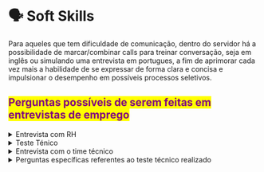 # 🗣️ Soft Skills

Para aqueles que tem dificuldade de comunicação, dentro do servidor há a possibilidade de marcar/combinar calls para treinar conversação, seja em inglês ou simulando uma entrevista em portugues, a fim de aprimorar cada vez mais a habilidade de se expressar de forma clara e concisa e impulsionar o desempenho em possíveis processos seletivos.

## <mark style="color:purple;">Perguntas possíveis de serem feitas em entrevistas de emprego</mark>

<details>

<summary>Entrevista com RH</summary>

* Geralmente uma conversa muito aberta sobre uma infinidade de assuntos;&#x20;
* Fala brevemente sobre o currículo que você enviou -> Para depois juntar os tópicos conversados e repassar para o líder ténico;&#x20;
* Avaliação de Soft Skills(Inglês, comunicação, liderança, trabalho em equipe);
* Algumas perguntas que tambem podem ser comumente feitas:
  * "Quais você considera ser seus pontos fortes?"
  * "Quais você considera ser seus pontos fracos?"
  * "Qual a maior dificuldade que você enfretou e o que aprendeu com ela?"
  * "O que você acha que deveria aprimorar a fim de evoluir profissionalmente?"
  * "Quais atividades tecnicas você está exercendo atualmente?"
  * "O que você almeja em um time?"

</details>

<details>

<summary>Teste Ténico</summary>

Tipos de tecnologias (testes):&#x20;

* Web, em muitíssimo primeiro lugar;&#x20;
* Penteste de Rede;&#x20;
* Mobile.&#x20;

\
Possiveis cenarios:&#x20;

* Uma aplicação de teste de vulnerabilidades feita pela própria empresa;&#x20;
* Uma aplicação de teste de vulnerabilidades achado na internet(GitHub);&#x20;
* Desafios de CTF feitos pela empresa;&#x20;
* Desafios de CTF feitos achados na internet.&#x20;

\
\
O que vai ser avaliado:&#x20;

* Avaliação de Soft Skills(Inglês, comunicação, liderança, trabalho em equipe);
* A quantidade de desafios resolvidos ou vulnerabilidades encontradas;&#x20;
* A forma com que você resolveu ou encontrou as vulnerabilidades;&#x20;
* O relatório entregue por você&#x20;
  * Gramática, e todos os elementos textuais colocados por você;&#x20;
  * Se for uma aplicação, será visto a criticidade que você atribuiu a vuln;&#x20;
  * As provas colocadas (imagens, quanto mais imagens melhor, etc);&#x20;
  * A forma que você explica o passo a passo de reproduzir a vulnerabilidade no relatório;&#x20;
  * Como você escreveu a mitigação da vuln;
  * Oratória da explicação do seu relatório.&#x20;

</details>

<details>

<summary>Entrevista com o time técnico</summary>

Exemplos de perguntas gerais:

* "Explica a vulnerabilidade X\* e como mitiga-la?"
  * e ai, para responder isso você precisa saber a quem se refere:
    * &#x20;Para um cliente que é analista de segurança: XSS é uma vulnerabilidade em que um atacante executa comandos no navegador, e para resolver você usa uma WAF(exemplos) ou tratamento de dados(whitelist, explicar o porque de não usar uma blacklist). _Focar mais na solução._
    * Uma pessoa leiga(gestor de outra área): Xss é uma vulnerabilidade que um atacante executa comandos no navegador, onde é possível roubar dados da vítima, e para resolver você usa uma WAF ou tratamento de dados. _Explicar do jeito mais humano possível, usando termos fáceis._ _Focar no impacto._

<!---->

* "Quais os tipos de tecnologias que você já tentou explorar, e quais as tecnologias que você tem mais afinidade?"
* "Conte pra gente uma vulnerabilidade inesquecível que você explorou" (HackTheBox, CTF, etc.)
* "Para que serve X Header ou X flag no Cookie(HttpOnly, Secure)?"
* "Conte pra gente alguma pós exploração que você realizou";
* "Como você lida com as dificuldades?"&#x20;
* "Conte pra gente algo que você não conseguiu resolver, e o porquê"&#x20;
  * Pode ser: Desafio de CTF, alguma experiencia num trabalho anterior.
* "Conte pra gente algo que você se arrependeu de ter feito num trabalho anterior";
* "Conte pra gente algo que você teve dificuldade, mas conseguiu contornar a situação e resolver";

</details>

<details>

<summary>Perguntas específicas referentes ao teste técnico realizado</summary>

* "Como você resolveu tal vulnerabilidade?"
* "O que você sugere como correção de tal vulnerabilidade? Fora essa correção, você pode sugerir mais alguma coisa?"
* "Qual foi a vulnerabilidade que você teve mais dificuldade para explorar?"
* "Por quê você colocou essa vulnerabilidade como crítica? Tem algum motivo específico?"
* "Qual a vulnerabilidade que você mais gosta ou tenta primeiro?"

</details>
